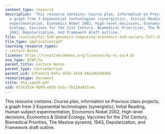 ```yaml
---
content_type: resource
description: 'This resource contains: Course plan, information on Previous class projects,
  a graph from 3 Exponential technologies (synergistic), Initial Reading, Human subject
  experimentation, Economics Nobel 2002, High-level decisions, Economics & Global
  Ecology, Vaccines for the 21st Century, Biomedical Priorities, The Maslow pyramid,
  1943, Depolarization, and Framework draft outline.'
file: /courses/hst-510-genomics-computing-economics-and-society-fall-2005/673e35249b99e6592e5cfb128a031cec_05a_sep20.pdf
file_type: application/pdf
learning_resource_types:
- Lecture Notes
license: https://creativecommons.org/licenses/by-nc-sa/4.0/
ocw_type: OCWFile
parent_title: Lecture Notes
parent_type: CourseSection
parent_uid: 175a3e11-64fa-d5d3-183d-48aa9b598d93
resourcetype: Document
title: 05a_sep20.pdf
uid: 673e3524-9b99-e659-2e5c-fb128a031cec
---
```

This resource contains: Course plan, information on Previous class projects, a graph from 3 Exponential technologies (synergistic), Initial Reading, Human subject experimentation, Economics Nobel 2002, High-level decisions, Economics & Global Ecology, Vaccines for the 21st Century, Biomedical Priorities, The Maslow pyramid, 1943, Depolarization, and Framework draft outline.